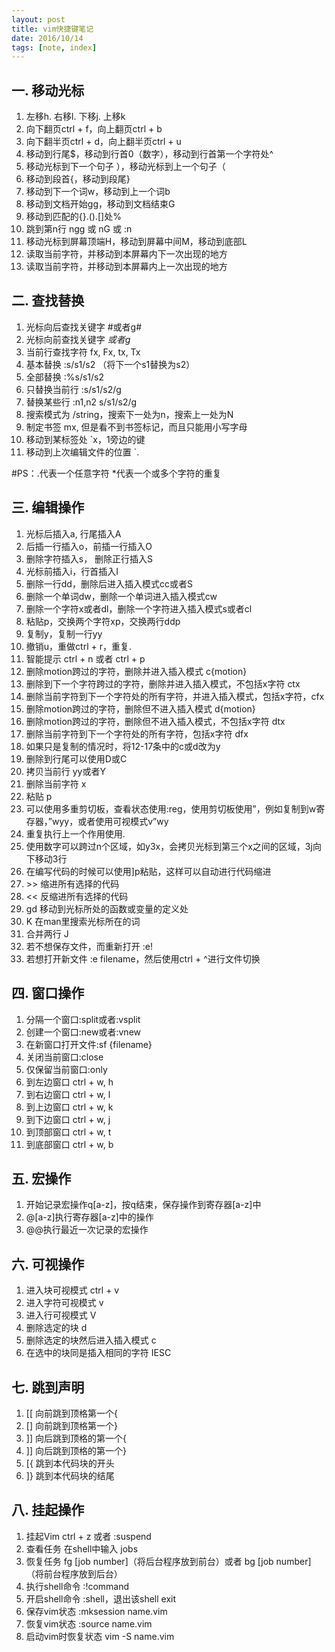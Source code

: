 ```yaml
---
layout: post
title: vim快捷键笔记
date: 2016/10/14
tags: [note, index]
---
```


## 一. 移动光标
1. 左移h. 右移l. 下移j. 上移k
2. 向下翻页ctrl + f，向上翻页ctrl + b    
3. 向下翻半页ctrl + d，向上翻半页ctrl + u
4. 移动到行尾$，移动到行首0（数字），移动到行首第一个字符处^
5. 移动光标到下一个句子 ），移动光标到上一个句子（
6. 移动到段首{，移动到段尾}
7. 移动到下一个词w，移动到上一个词b
8. 移动到文档开始gg，移动到文档结束G
9. 移动到匹配的{}.().[]处%
10. 跳到第n行 ngg 或 nG 或 :n
11. 移动光标到屏幕顶端H，移动到屏幕中间M，移动到底部L
12. 读取当前字符，并移动到本屏幕内下一次出现的地方
13. 读取当前字符，并移动到本屏幕内上一次出现的地方

<!--more-->

## 二. 查找替换
1. 光标向后查找关键字 #或者g#
2. 光标向前查找关键字 *或者g*
3. 当前行查找字符 fx, Fx, tx, Tx
4. 基本替换 :s/s1/s2 （将下一个s1替换为s2）
5. 全部替换 :%s/s1/s2
6. 只替换当前行 :s/s1/s2/g
7. 替换某些行 :n1,n2 s/s1/s2/g
8. 搜索模式为 /string，搜索下一处为n，搜索上一处为N
9. 制定书签 mx, 但是看不到书签标记，而且只能用小写字母
10. 移动到某标签处 `x，1旁边的键
11. 移动到上次编辑文件的位置 `.

#PS：.代表一个任意字符 *代表一个或多个字符的重复

## 三. 编辑操作
1. 光标后插入a, 行尾插入A
2. 后插一行插入o，前插一行插入O
3. 删除字符插入s， 删除正行插入S
4. 光标前插入i，行首插入I
5. 删除一行dd，删除后进入插入模式cc或者S
6. 删除一个单词dw，删除一个单词进入插入模式cw
7. 删除一个字符x或者dl，删除一个字符进入插入模式s或者cl
8. 粘贴p，交换两个字符xp，交换两行ddp
9. 复制y，复制一行yy
10. 撤销u，重做ctrl + r，重复.
11. 智能提示 ctrl + n 或者 ctrl + p
12. 删除motion跨过的字符，删除并进入插入模式 c{motion}
13. 删除到下一个字符跨过的字符，删除并进入插入模式，不包括x字符 ctx
14. 删除当前字符到下一个字符处的所有字符，并进入插入模式，包括x字符，cfx
15. 删除motion跨过的字符，删除但不进入插入模式 d{motion}
16. 删除motion跨过的字符，删除但不进入插入模式，不包括x字符 dtx
17. 删除当前字符到下一个字符处的所有字符，包括x字符 dfx
18. 如果只是复制的情况时，将12-17条中的c或d改为y
19. 删除到行尾可以使用D或C
20. 拷贝当前行 yy或者Y
21. 删除当前字符 x
22. 粘贴 p
23. 可以使用多重剪切板，查看状态使用:reg，使用剪切板使用”，例如复制到w寄存器，”wyy，或者使用可视模式v”wy
24. 重复执行上一个作用使用.
25. 使用数字可以跨过n个区域，如y3x，会拷贝光标到第三个x之间的区域，3j向下移动3行
26. 在编写代码的时候可以使用]p粘贴，这样可以自动进行代码缩进
27. \>> 缩进所有选择的代码
28. << 反缩进所有选择的代码
29. gd 移动到光标所处的函数或变量的定义处
30. K 在man里搜索光标所在的词
31. 合并两行 J
32. 若不想保存文件，而重新打开 :e!
33. 若想打开新文件 :e filename，然后使用ctrl + ^进行文件切换

## 四. 窗口操作
1. 分隔一个窗口:split或者:vsplit
2. 创建一个窗口:new或者:vnew
3. 在新窗口打开文件:sf {filename}
4. 关闭当前窗口:close
5. 仅保留当前窗口:only
6. 到左边窗口 ctrl + w, h
7. 到右边窗口 ctrl + w, l
8. 到上边窗口 ctrl + w, k
9. 到下边窗口 ctrl + w, j
10. 到顶部窗口 ctrl + w, t
11. 到底部窗口 ctrl + w, b

## 五. 宏操作
1. 开始记录宏操作q[a-z]，按q结束，保存操作到寄存器[a-z]中
2. @[a-z]执行寄存器[a-z]中的操作
3. @@执行最近一次记录的宏操作

## 六. 可视操作
1. 进入块可视模式 ctrl + v
2. 进入字符可视模式 v
3. 进入行可视模式 V
4. 删除选定的块 d
5. 删除选定的块然后进入插入模式 c
6. 在选中的块同是插入相同的字符 IESC

## 七. 跳到声明
1. [[ 向前跳到顶格第一个{  
2. [] 向前跳到顶格第一个}
3. ]] 向后跳到顶格的第一个{
4. ]] 向后跳到顶格的第一个}
5. [{ 跳到本代码块的开头
6. ]} 跳到本代码块的结尾

## 八. 挂起操作
1. 挂起Vim ctrl + z 或者 :suspend
2. 查看任务 在shell中输入 jobs
3. 恢复任务 fg [job number]（将后台程序放到前台）或者 bg [job number]（将前台程序放到后台）
4. 执行shell命令 :!command
5. 开启shell命令 :shell，退出该shell exit
6. 保存vim状态 :mksession name.vim
7. 恢复vim状态 :source name.vim
8. 启动vim时恢复状态 vim -S name.vim